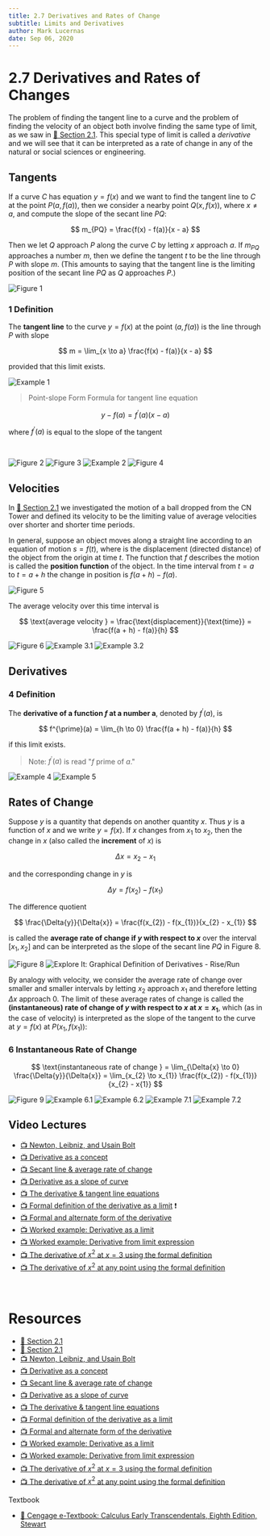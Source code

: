 ```yaml
---
title: 2.7 Derivatives and Rates of Change
subtitle: Limits and Derivatives
author: Mark Lucernas
date: Sep 06, 2020
---
```



# 2.7 Derivatives and Rates of Changes

The problem of finding the tangent line to a curve and the problem of finding
the velocity of an object both involve finding the same type of limit, as we saw
in [📑 Section 2.1](ch-2-1#the-tangent-line-and-velocity-problem). This special
type of limit is called a _derivative_ and we will see that it can be interpreted
as a rate of change in any of the natural or social sciences or engineering.

## Tangents

If a curve $C$ has equation $y = f(x)$ and we want to find the tangent line to
$C$ at the point $P(a, f(a))$, then we consider a nearby point $Q(x, f(x))$,
where $x \neq a$, and compute the slope of the secant line $PQ$:

$$
m_{PQ} = \frac{f(x) - f(a)}{x - a}
$$

Then we let $Q$ approach $P$ along the curve $C$ by letting $x$ approach $a$. If
$m_{PQ}$ approaches a number $m$, then we define the $\text{tangent } t$ to be
the line through $P$ with slope $m$. (This amounts to saying that the tangent
line is the limiting position of the secant line $PQ$ as $Q$ approaches $P$.)

![Figure 1](../../../../../files/fall-2020/MATH-150/chapter-2/2.7_figure-1.png)

### 1 Definition

The **tangent line** to the curve $y = f(x)$ at the point $(a, f(a))$ is the
line through $P$ with slope

$$
m = \lim_{x \to a} \frac{f(x) - f(a)}{x - a}
$$

provided that this limit exists.

![Example 1](../../../../../files/fall-2020/MATH-150/chapter-2/2.7_example-1.png)

> Point-slope Form Formula for tangent line equation

$$
y - f(a) = f^{\prime}(a)(x - a)
$$

where $f^{\prime}(a)$ is equal to the slope of the tangent

<br>

![Figure 2](../../../../../files/fall-2020/MATH-150/chapter-2/2.7_figure-2.png)
![Figure 3](../../../../../files/fall-2020/MATH-150/chapter-2/2.7_figure-3.png)
![Example 2](../../../../../files/fall-2020/MATH-150/chapter-2/2.7_example-2.png)
![Figure 4](../../../../../files/fall-2020/MATH-150/chapter-2/2.7_figure-4.png)

## Velocities

In [📑 Section 2.1](ch-2-1#the-velocity-problem) we investigated the motion of a ball dropped from the CN Tower
and defined its velocity to be the limiting value of average velocities over
shorter and shorter time periods.

In general, suppose an object moves along a straight line according to an
equation of motion $s = f(t)$, where is the displacement (directed distance) of
the object from the origin at time $t$. The function that $f$ describes the
motion is called the **position function** of the object. In the time interval
from $t = a$ to $t = a + h$ the change in position is $f(a + h) - f(a)$.

![Figure 5](../../../../../files/fall-2020/MATH-150/chapter-2/2.7_figure-5.png)

The average velocity over this time interval is

$$
\text{average velocity } = \frac{\text{displacement}}{\text{time}} = \frac{f(a + h) - f(a)}{h}
$$

![Figure 6](../../../../../files/fall-2020/MATH-150/chapter-2/2.7_figure-6.png)
![Example 3.1](../../../../../files/fall-2020/MATH-150/chapter-2/2.7_example-3.1.png)
![Example 3.2](../../../../../files/fall-2020/MATH-150/chapter-2/2.7_example-3.2.png)

## Derivatives

### 4 Definition

The **derivative of a function $f$ at a number a**, denoted by $f^{\prime}(a)$,
is

$$
f^{\prime}(a) = \lim_{h \to 0} \frac{f(a + h) - f(a)}{h}
$$

if this limit exists.

> Note: $f^{\prime}(a)$ is read "$f$ prime of $a$."

![Example 4](../../../../../files/fall-2020/MATH-150/chapter-2/2.7_example-4.png)
![Example 5](../../../../../files/fall-2020/MATH-150/chapter-2/2.7_example-5.png)

## Rates of Change

Suppose $y$ is a quantity that depends on another quantity $x$. Thus $y$ is a
function of $x$ and we write $y = f(x)$. If $x$ changes from $x_{1}$ to $x_{2}$,
then the change in $x$ (also called the **increment** of $x$) is

$$
\Delta{x} = x_{2} - x_{1}
$$

and the corresponding change in $y$ is

$$
\Delta{y} = f(x_{2}) - f(x_{1})
$$

The difference quotient

$$
\frac{\Delta{y}}{\Delta{x}} = \frac{f(x_{2}) - f(x_{1})}{x_{2} - x_{1}}
$$

is called the **average rate of change if $y$ with respect to $x$** over the
interval $[x_{1}, x_{2}]$ and can be interpreted as the slope of the secant line
$PQ$ in Figure 8.

![Figure 8](../../../../../files/fall-2020/MATH-150/chapter-2/2.7_figure-8.png)
![Explore It: Graphical Definition of Derivatives - Rise/Run](../../../../../files/fall-2020/MATH-150/chapter-2/2.7_explore-it.png)

By analogy with velocity, we consider the average rate of change over smaller
and smaller intervals by letting $x_{2}$ approach $x_{1}$ and therefore letting
$\Delta{x}$ approach $0$. The limit of these average rates of change is called
the **(instantaneous) rate of change of $y$ with respect to $x$ at $x =
x_{1}$**, which (as in the case of velocity) is interpreted as the slope of the
tangent to the curve at $y = f(x)$ at $P(x_{1}, f(x_{1}))$:

### 6 Instantaneous Rate of Change

$$
\text{instantaneous rate of change } = \lim_{\Delta{x} \to 0} \frac{\Delta{y}}{\Delta{x}} = \lim_{x_{2} \to x_{1}} \frac{f(x_{2}) - f(x_{1})}{x_{2} - x{1}}
$$

![Figure 9](../../../../../files/fall-2020/MATH-150/chapter-2/2.7_figure-9.png)
![Example 6.1](../../../../../files/fall-2020/MATH-150/chapter-2/2.7_example-6.1.png)
![Example 6.2](../../../../../files/fall-2020/MATH-150/chapter-2/2.7_example-6.2.png)
![Example 7.1](../../../../../files/fall-2020/MATH-150/chapter-2/2.7_example-7.1.png)
![Example 7.2](../../../../../files/fall-2020/MATH-150/chapter-2/2.7_example-7.2.png)


## Video Lectures

- [📺 Newton, Leibniz, and Usain Bolt](https://www.khanacademy.org/math/ap-calculus-ab/ab-differentiation-1-new/ab-2-1/v/newton-leibniz-and-usain-bolt)
- [📺 Derivative as a concept](https://www.khanacademy.org/math/ap-calculus-ab/ab-differentiation-1-new/ab-2-1/v/derivative-as-a-concept)
- [📺 Secant line & average rate of change](https://www.khanacademy.org/math/ap-calculus-ab/ab-differentiation-1-new/ab-2-1/v/secant-lines-and-average-rate-of-change)
- [📺 Derivative as a slope of curve](https://www.khanacademy.org/math/ap-calculus-ab/ab-differentiation-1-new/ab-2-1/v/derivative-as-slope-of-curve)
- [📺 The derivative & tangent line equations](https://www.khanacademy.org/math/ap-calculus-ab/ab-differentiation-1-new/ab-2-1/v/derivative-as-slope-of-tangent-line)
- [📺 Formal definition of the derivative as a limit](https://www.khanacademy.org/math/ap-calculus-ab/ab-differentiation-1-new/ab-2-2/v/calculus-derivatives-1-new-hd-version) ❗
- [📺 Formal and alternate form of the derivative](https://www.khanacademy.org/math/ap-calculus-ab/ab-differentiation-1-new/ab-2-2/v/alternate-form-of-the-derivative)
- [📺 Worked example: Derivative as a limit](https://www.khanacademy.org/math/ap-calculus-ab/ab-differentiation-1-new/ab-2-2/v/formal-and-alternate-form-of-the-derivative-for-ln-x)
- [📺 Worked example: Derivative from limit expression](https://www.khanacademy.org/math/ap-calculus-ab/ab-differentiation-1-new/ab-2-2/v/formal-and-alternate-form-of-the-derivative-example-1)
- [📺 The derivative of $x^{2}$ at $x = 3$ using the formal definition](https://www.khanacademy.org/math/ap-calculus-ab/ab-differentiation-1-new/ab-2-2/v/calculus-derivatives-2-new-hd-version)
- [📺 The derivative of $x^{2}$ at any point using the formal definition](https://www.khanacademy.org/math/ap-calculus-ab/ab-differentiation-1-new/ab-2-2/v/calculus-derivatives-2-5-new-hd-version)


<br>

# Resources

- [📑 Section 2.1](ch-2-1#the-tangent-line-and-velocity-problem)
- [📑 Section 2.1](ch-2-1#the-velocity-problem)
- [📺 Newton, Leibniz, and Usain Bolt](https://www.khanacademy.org/math/ap-calculus-ab/ab-differentiation-1-new/ab-2-1/v/newton-leibniz-and-usain-bolt)
- [📺 Derivative as a concept](https://www.khanacademy.org/math/ap-calculus-ab/ab-differentiation-1-new/ab-2-1/v/derivative-as-a-concept)
- [📺 Secant line & average rate of change](https://www.khanacademy.org/math/ap-calculus-ab/ab-differentiation-1-new/ab-2-1/v/secant-lines-and-average-rate-of-change)
- [📺 Derivative as a slope of curve](https://www.khanacademy.org/math/ap-calculus-ab/ab-differentiation-1-new/ab-2-1/v/derivative-as-slope-of-curve)
- [📺 The derivative & tangent line equations](https://www.khanacademy.org/math/ap-calculus-ab/ab-differentiation-1-new/ab-2-1/v/derivative-as-slope-of-tangent-line)
- [📺 Formal definition of the derivative as a limit](https://www.khanacademy.org/math/ap-calculus-ab/ab-differentiation-1-new/ab-2-2/v/calculus-derivatives-1-new-hd-version)
- [📺 Formal and alternate form of the derivative](https://www.khanacademy.org/math/ap-calculus-ab/ab-differentiation-1-new/ab-2-2/v/alternate-form-of-the-derivative)
- [📺 Worked example: Derivative as a limit](https://www.khanacademy.org/math/ap-calculus-ab/ab-differentiation-1-new/ab-2-2/v/formal-and-alternate-form-of-the-derivative-for-ln-x)
- [📺 Worked example: Derivative from limit expression](https://www.khanacademy.org/math/ap-calculus-ab/ab-differentiation-1-new/ab-2-2/v/formal-and-alternate-form-of-the-derivative-example-1)
- [📺 The derivative of $x^{2}$ at $x = 3$ using the formal definition](https://www.khanacademy.org/math/ap-calculus-ab/ab-differentiation-1-new/ab-2-2/v/calculus-derivatives-2-new-hd-version)
- [📺 The derivative of $x^{2}$ at any point using the formal definition](https://www.khanacademy.org/math/ap-calculus-ab/ab-differentiation-1-new/ab-2-2/v/calculus-derivatives-2-5-new-hd-version)

Textbook

+ [📄 Cengage e-Textbook: Calculus Early Transcendentals, Eighth Edition, Stewart](https://webassign.com/)

